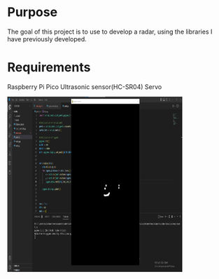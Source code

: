 # Purpose
The goal of this project is to use to develop a radar,
using the libraries I have previously developed.

# Requirements
Raspberry Pi Pico
Ultrasonic sensor(HC-SR04)
Servo

<img src="images/radar.png" width="400" height="400"/>

